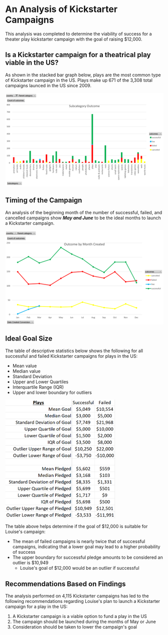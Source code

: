 # An Analysis of Kickstarter Campaigns
This analysis was completed to determine the viability of success for a theater play kickstarter campaign with the goal of raising $12,000.

## Is a Kickstarter campaign for a theatrical play viable in the US?

As shown in the stacked bar graph below, plays are the most common type of Kickstarter campaign in the US. Plays make up 671 of the 3,308 total campaigns launced in the US since 2009.

<img src="https://github.com/bradydwilton/01-kickstarter-analysis/blob/main/images/SubcategoryOutcomePivot.png" width=750>

## Timing of the Campaign

An analysis of the beginning month of the number of successful, failed, and cancelled campaigns show _**May and June**_ to be the ideal months to launch a Kickstarter campaign.

<img src="https://github.com/bradydwilton/01-kickstarter-analysis/blob/main/images/OutcomeByMonthCreated.png" width=750>

## Ideal Goal Size

The table of descriptive statistics below shows the following for all successful and failed Kickstarter campaigns for plays in the US:
- Mean value
- Median value
- Standard Deviation
- Upper and Lower Quartiles
- Interquartile Range (IQR)
- Upper and lower boundary for outliers

<img src="https://github.com/bradydwilton/01-kickstarter-analysis/blob/main/images/PlaysDescriptiveStats.png" width=350>

The table above helps determine if the goal of $12,000 is suitable for Louise's campaign:
* The mean of failed campaigns is nearly twice that of successful campaigns, indicating that a lower goal may lead to a higher probability of success
* The upper boundary for successful pledge amounts to be considered an outlier is $10,949
  - Louise's goal of $12,000 would be an outlier if successful
  
## Recommendations Based on Findings

The analysis performed on 4,115 Kickstarter campaigns has led to the following recommendations regarding Louise's plan to launch a Kickstarter campaign for a play in the US:
1. A Kickstarter campaign is a viable option to fund a play in the US
2. The campaign should be launched during the months of May or June
3. Consideration should be taken to lower the campaign's goal
